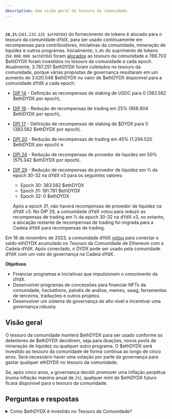 ```yaml
---
description: Uma visão geral do tesouro da comunidade.
---
```


#

**`26,1%`** (`261.133.225 $ethDYDX`) do fornecimento de tokens é alocado para o tesouro da comunidade dYdX, para ser usado continuamente em recompensas para contribuidores, iniciativas da comunidade, mineração de liquidez e outros programas. Inicialmente, `5,0%` do suprimento de tokens (`50.000.000 $ethDYDX`) foram [alocados](https://docs.dydx.community/dydx-governance/start-here/dydx-allocations) ao tesouro da comunidade e 766.703 $ethDYDX foram investidos no tesouro da comunidade a cada epoch. Atualmente, 3.787.251 $ethDYDX foram coletados no tesouro da comunidade, porque várias propostas de governança resultaram em um aumento de 3.020.548 $ethDYDX no valor de $ethDYDX disponível para a comunidade dYdX a cada epoch:

* [DIP 14](https://dydx.community/dashboard/proposal/7) - Definição as recompensas de staking de USDC para 0 (383.562 $ethDYDX por epoch),
* [DIP 16](https://dydx.community/dashboard/proposal/8) - Redução de recompensas de trading em 25% (958.904 $ethDYDX por epoch),
* [DPI 17](https://dydx.community/dashboard/proposal/9) - Definição de recompensas de staking de $DYDX para 0 (383.562 $ethDYDX por epoch).
* [DPI 20](https://dydx.community/dashboard/proposal/11) - Redução de recompensas de trading em 45% (1.294.520 $ethDYDX por epoch) e
* [DPI 24](https://github.com/dydxfoundation/dip/blob/master/content/dips/DIP-24.md) - Redução de recompensas de provedor de liquidez em 50% (575.342 $ethDYDX por epoch).
*   [DIP 29](https://dydx.community/dashboard/proposal/16) - Redução de recompensas de provedor de liquidez em ⅓ da epoch 30-32 na dYdX v3 para os seguintes valores:

    * Epoch 30: 383.562 $ethDYDX
    * Epoch 31: 191.781 $ethDYDX
    * Epoch 32: 0 $ethDYDX

    Após a epoch 31, não haverá recompensas de provedor de liquidez na dYdX v3. No DIP 29, a comunidade dYdX votou para reduzir as recompensas de trading em ⅓ da epoch 30-32 na dYdX v3, no entanto, a alocação restante de recompensas de trading foi migrada para a Cadeia dYdX para recompensas de trading.

Em 18 de novembro de 2023, a comunidade dYdX [votou](https://dydx.community/dashboard/proposal/16) para conectar o saldo ethDYDX acumulado no Tesouro da Comunidade de Ethereum com a Cadeia dYdX. Após conectado, o DYDX pode ser usado pela comunidade dYdX com um voto de governança na Cadeia dYdX.



**Objetivos**

* Financiar programas e iniciativas que impulsionem o crescimento da dYdX.
* Desenvolver programas de concessões para financiar NFTs da comunidade, hackathons, painéis de análise, memes, swag, ferramentas de terceiros, traduções e outros projetos.
* Desenvolver um sistema de governança de alto nível e incentivar uma governança robusta.

## Visão geral

O tesouro da comunidade manterá $ethDYDX para ser usado conforme os detentores de $ethDYDX decidirem, seja para doações, novos pools de mineração de liquidez ou qualquer outro programa. O $ethDYDX será investido ao tesouro da comunidade de forma contínua ao longo de cinco anos. Será necessário haver uma votação por parte da governança para gastar qualquer ethDYDX no tesouro da comunidade.

Se, após cinco anos, a governança decidir promover uma inflação perpétua (numa inflação máxima anual de `2%`), qualquer mint de $ethDYDX futuro ficará disponível para o tesouro da comunidade.

## Perguntas e respostas

<details>

<summary>Como $ethDYDX é investido no Tesouro da Comunidade?</summary>

Anteriormente, o Investidor de Tesouro da Comunidade (veja detalhes [aqui](https://docs.dydx.community/dydx-governance/resources/technical-overview#governance-architecture-overview)) investiu [`0,3169242627`](tel:03169242627) $ethDYDX no Tesouro da Comunidade a cada segundo. Após o $ethDYDX ter sido investido, chamar a função `resgate` no Investidor do Tesouro da Comunidade transferirá o $ethDYDX investido para o Tesouro da Comunidade. Qualquer membro da comunidade dYdX pode chamar a função `resgate` na Etherscan [aqui](https://etherscan.io/address/0x08a90Fe0741B7DeF03fB290cc7B273F1855767D8#writeContract) (o que exigiria algum ETH para cobrir as taxas de gás) e mover o $ethDYDX investido do Investidor do Tesouro da Comunidade para o Tesouro da Comunidade.

Consulte os [Termos de uso](https://dydx.foundation/terms) da dYdX Foundation para obter mais detalhes sobre o controle do tesouro da comunidade pela comunidade dYdX.

![](../.gitbook/assets/image.png)

</details>

